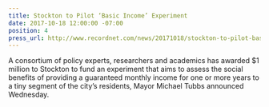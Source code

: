 ```yaml
---
title: Stockton to Pilot ‘Basic Income’ Experiment
date: 2017-10-18 12:00:00 -07:00
position: 4
press_url: http://www.recordnet.com/news/20171018/stockton-to-pilot-basic-income-experiment
---
```


A consortium of policy experts, researchers and academics has awarded $1 million to Stockton to fund an experiment that aims to assess the social benefits of providing a guaranteed monthly income for one or more years to a tiny segment of the city’s residents, Mayor Michael Tubbs announced Wednesday.

